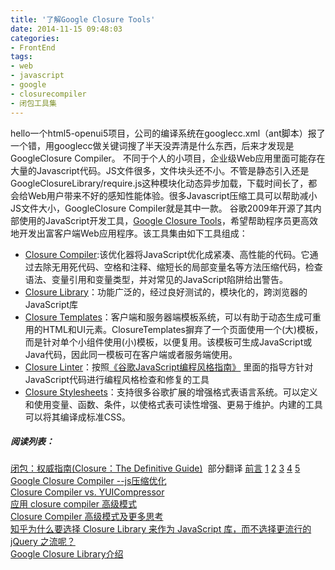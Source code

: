 ```yaml
---
title: '了解Google Closure Tools'
date: 2014-11-15 09:48:03
categories: 
- FrontEnd
tags: 
- web
- javascript
- google
- closurecompiler
- 闭包工具集
---
```

hello一个html5-openui5项目，公司的编译系统在googlecc.xml（ant脚本）报了一个错，用googlecc做关键词搜了半天没弄清是什么东西，后来才发现是GoogleClosure Compiler。
不同于个人的小项目，企业级Web应用里面可能存在大量的Javascript代码。JS文件很多，文件块头还不小。不管是静态引入还是GoogleClosureLibrary/require.js这种模块化动态异步加载，下载时间长了，都会给Web用户带来不好的感知性能体验。很多Javascript压缩工具可以帮助减小JS文件大小，GoogleClosure Compiler就是其中一款。
谷歌2009年开源了其内部使用的JavaScript开发工具，[Google Closure Tools](https://developers.google.com/closure/)，希望帮助程序员更高效地开发出富客户端Web应用程序。该工具集由如下工具组成：
- [Closure Compiler](https://developers.google.com/closure/compiler):该优化器将JavaScript优化成紧凑、高性能的代码。它通过去除无用死代码、空格和注释、缩短长的局部变量名等方法压缩代码，检查语法、变量引用和变量类型，并对常见的JavaScript陷阱给出警告。
- [Closure Library](https://developers.google.com/closure/library)：功能广泛的，经过良好测试的，模块化的，跨浏览器的JavaScript库
- [Closure Templates](https://developers.google.com/closure/templates)：客户端和服务器端模板系统，可以有助于动态生成可重用的HTML和UI元素。ClosureTemplates摒弃了一个页面使用一个(大)模板，而是针对单个小组件使用(小)模板，以便复用。该模板可生成JavaScript或Java代码，因此同一模板可在客户端或者服务端使用。
- [Closure Linter](https://developers.google.com/closure/utilities)：按照[《谷歌JavaScript编程风格指南》](http://google-styleguide.googlecode.com/svn/trunk/javascriptguide.xml) 里面的指导方针对JavaScript代码进行编程风格检查和修复的工具
- [Closure Stylesheets](http://code.google.com/p/closure-stylesheets/)：支持很多谷歌扩展的增强格式表语言系统。可以定义和使用变量、函数、条件，以使格式表可读性增强、更易于维护。内建的工具可以将其编译成标准CSS。

##### 阅读列表：
[闭包：权威指南(Closure：The Definitive Guide)](https://www.safaribooksonline.com/library/view/_/9781449381882/?utm_medium=referral&utm_campaign=publisher&utm_source=oreilly&utm_content=book+page)  部分翻译 [前言](http://blog.csdn.net/zj831007/article/details/6797438)  [1](http://blog.csdn.net/zj831007/article/details/6798021)  [2](http://blog.csdn.net/zj831007/article/details/6801110)  [3](http://blog.csdn.net/zj831007/article/details/6817465)  [4](http://blog.csdn.net/zj831007/article/details/6821611)  [5](http://blog.csdn.net/zj831007/article/details/6831127)  
[Google Closure Compiler --js压缩优化](http://blog.csdn.net/ouailuo143/article/details/6537983)  
[Closure Compiler vs. YUICompressor](http://lifesinger.org/blog/2009/11/closure-compiler-vs-yuicompressor/)  
[应用 closure compiler 高级模式](http://yiminghe.iteye.com/blog/800881)  
[Closure Compiler 高级模式及更多思考](http://ued.taobao.org/blog/2010/12/advanced-optimization-in-closure-compiler-and-more/)  
[知乎为什么要选择 Closure Library 来作为 JavaScript 库，而不选择更流行的 jQuery 之流呢？](http://www.zhihu.com/question/19720509)  
[Google Closure Library介绍](http://leeight.appspot.com/article/24801.html)  